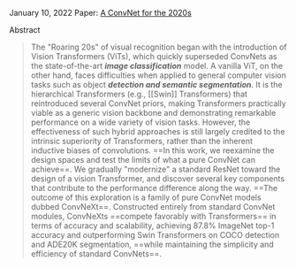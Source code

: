January 10, 2022
Paper: [A ConvNet for the 2020s](https://arxiv.org/abs/2201.03545)

Abstract
> The "Roaring 20s" of visual recognition began with the introduction of Vision Transformers (ViTs), which quickly superseded ConvNets as the state-of-the-art ***image classification*** model. A vanilla ViT, on the other hand, faces difficulties when applied to general computer vision tasks such as object ***detection and semantic segmentation***. It is the hierarchical Transformers (e.g., [[Swin]] Transformers) that reintroduced several ConvNet priors, making Transformers practically viable as a generic vision backbone and demonstrating remarkable performance on a wide variety of vision tasks. However, the effectiveness of such hybrid approaches is still largely credited to the intrinsic superiority of Transformers, rather than the inherent inductive biases of convolutions. ==In this work, we reexamine the design spaces and test the limits of what a pure ConvNet can achieve==. We gradually "modernize" a standard ResNet toward the design of a vision Transformer, and discover several key components that contribute to the performance difference along the way. ==The outcome of this exploration is a family of pure ConvNet models dubbed ConvNeXt==. Constructed entirely from standard ConvNet modules, ConvNeXts ==compete favorably with Transformers== in terms of accuracy and scalability, achieving 87.8% ImageNet top-1 accuracy and outperforming Swin Transformers on COCO detection and ADE20K segmentation, ==while maintaining the simplicity and efficiency of standard ConvNets==.


